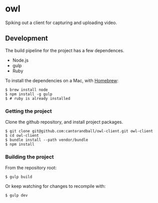 # owl

Spiking out a client for capturing and uploading video.

## Development

The build pipeline for the project has a few dependences.

- Node.js
- gulp
- Ruby

To install the dependencies on a Mac, with [Homebrew](http://brew.sh):

```
$ brew install node
$ npm install -g gulp
$ # ruby is already installed
```

### Getting the project

Clone the github repository, and install project packages.

```
$ git clone git@github.com:cantorandball/owl-client.git owl-client
$ cd owl-client
$ bundle install --path vendor/bundle
$ npm install
```

### Building the project

From the repository root:

```
$ gulp build
```

Or keep watching for changes to recompile with:

```
$ gulp dev
```
